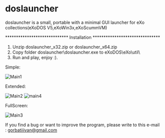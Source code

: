 # doslauncher

doslauncher is a small, portable with a minimal GUI launcher for eXo collections(eXoDOS V5,eXoWin3x,eXoScummVM)


*****************************   Installation   *******************************

1. Unzip doslauncher_x32.zip or doslauncher_x64.zip
2. Copy folder doslauncher\doslauncher.exe to eXoDOS\eXo\util\
3. Run and play, enjoy :).

Simple:

![Main1](https://user-images.githubusercontent.com/84850541/139538252-2e333672-df6e-432d-8a5d-d43e2019156e.PNG)

Extended:

![Main2](https://user-images.githubusercontent.com/84850541/139538258-6fa5840b-e567-48a6-9a8c-e080d7e1e339.PNG)
![main4](https://user-images.githubusercontent.com/84850541/139538266-92963fe3-a51d-4251-bd68-04e8be9e5a0d.PNG)

FullScreen:

![Main3](https://user-images.githubusercontent.com/84850541/139538262-d35bb170-aceb-4b9f-bd33-483f4a2cb5e6.PNG)

If you find a bug or want to improve the program, please write to this e-mail : gorbatiiivan@gmail.com

